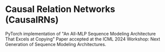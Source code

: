 # Causal Relation Networks (CausalRNs)
PyTorch implementation of "An All-MLP Sequence Modeling Architecture That Excels at Copying"
Paper accepted at the ICML 2024 Workshop: Next Generation of Sequence Modeling Architectures.
